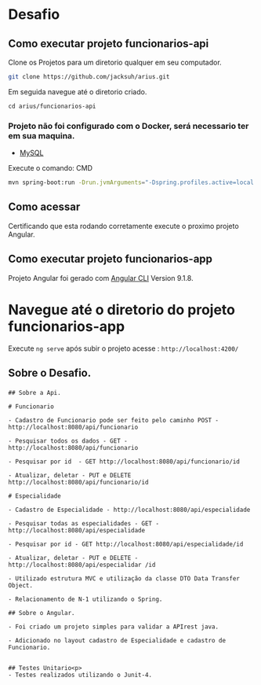 # Desafio

## Como executar projeto funcionarios-api
Clone os Projetos para um diretorio qualquer em seu computador.

```bash
git clone https://github.com/jacksuh/arius.git
```

Em seguida navegue até o diretorio criado.
```
cd arius/funcionarios-api
```

### Projeto não foi configurado com o  Docker, será necessario ter em sua maquina.
- [MySQL](https://www.mysql.com/)

Execute o comando: CMD 
```bash
mvn spring-boot:run -Drun.jvmArguments="-Dspring.profiles.active=local
```

## Como acessar
Certificando que esta rodando corretamente execute o proximo projeto Angular.

## Como executar projeto funcionarios-app

Projeto Angular foi gerado com [Angular CLI](https://github.com/angular/angular-cli) Version 9.1.8.


# Navegue até o diretorio do projeto funcionarios-app

Execute `ng serve` após subir o projeto acesse : `http://localhost:4200/`


## Sobre o Desafio.<p>
    ## Sobre a Api.

    # Funcionario

    - Cadastro de Funcionario pode ser feito pelo caminho POST - http://localhost:8080/api/funcionario

    - Pesquisar todos os dados - GET - http://localhost:8080/api/funcionario

    - Pesquisar por id  - GET http://localhost:8080/api/funcionario/id

    - Atualizar, deletar - PUT e DELETE http://localhost:8080/api/funcionario/id

    # Especialidade

    - Cadastro de Especialidade - http://localhost:8080/api/especialidade

    - Pesquisar todas as especialidades - GET - http://localhost:8080/api/especialidade

    - Pesquisar por id - GET http://localhost:8080/api/especialidade/id

    - Atualizar, deletar - PUT e DELETE - http://localhost:8080/api/especialidar /id

    - Utilizado estrutura MVC e utilização da classe DTO Data Transfer Object.

    - Relacionamento de N-1 utilizando o Spring.

    ## Sobre o Angular.

    - Foi criado um projeto simples para validar a APIrest java.

    - Adicionado no layout cadastro de Especialidade e cadastro de Funcionario.


    ## Testes Unitario<p>
    - Testes realizados utilizando o Junit-4.
